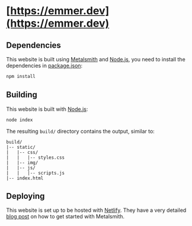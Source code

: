# [https://emmer.dev](https://emmer.dev)

## Dependencies

This website is built using [Metalsmith](https://metalsmith.io/) and [Node.js](https://nodejs.org), you need to install the dependencies in [package.json](./package.json):

```bash
npm install
```

## Building

This website is built with [Node.js](https://nodejs.org):

```bash
node index
```

The resulting `build/` directory contains the output, similar to:

```
build/
|-- static/
|   |-- css/
|   |   |-- styles.css
|   |-- img/ 
|   |-- js/
|   |   |-- scripts.js
|-- index.html
```

## Deploying

This website is set up to be hosted with [Netlify](https://www.netlify.com/). They have a very detailed [blog post](https://www.netlify.com/blog/2015/12/08/a-step-by-step-guide-metalsmith-on-netlify/) on how to get started with Metalsmith.
